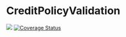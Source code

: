 # CreditPolicyValidation

![](https://api.travis-ci.com/MitraThakker/AnyfinAssignment.svg?token=y3q591e6fq2n3iHnRknC&branch=master)
[![Coverage Status](https://coveralls.io/repos/github/MitraThakker/CreditPolicyValidation/badge.svg?branch=master)](https://coveralls.io/github/MitraThakker/CreditPolicyValidation?branch=master)